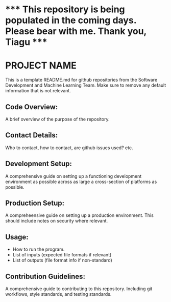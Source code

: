 # *** This repository is being populated in the coming days. Please bear with me. Thank you, Tiagu ***





# PROJECT NAME
This is a template README.md for github repositories from the Software Development and Machine Learning Team. Make sure to remove any default information that is not relevant.

## Code Overview:
A brief overview of the purpose of the repository.

## Contact Details:
Who to contact, how to contact, are github issues used? etc.

## Development Setup:
A comprehensive guide on setting up a functioning development environment as possible across as large a cross-section of platforms as possible.

## Production Setup:
A compreheensive guide on setting up a production environment. This should include notes on security where relevant.
 
## Usage:
* How to run the program.
* List of inputs (expected file formats if relevant)
* List of outputs (file format info if non-standard)

## Contribution Guidelines:
A comprehensive guide to contributing to this repository. Including git workflows, style standards, and testing standards.
